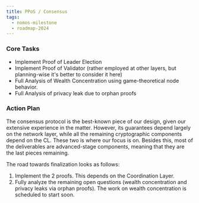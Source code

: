 ```yaml
---
title: PPoS / Consensus
tags:
  - nomos-milestone
  - roadmap-2024
---
```

### Core Tasks

- Implement Proof of Leader Election
- Implement Proof of Validator (rather employed at other layers, but planning-wise it's better to consider it here)
- Full Analysis of Wealth Concentration using game-theoretical node behavior.
- Full Analysis of privacy leak due to orphan proofs

### Action Plan

The consensus protocol is the best-known piece of our design, given our extensive experience in the matter. However, its guarantees depend largely on the network layer, while all the remaining cryptographic components depend on the CL. These two is where our focus is on. Besides this, most of the deliverables are advanced-stage components, meaning that they are the last pieces remaining.

The road towards finalization looks as follows:

1. Implement the 2 proofs. This depends on the Coordination Layer.
2. Fully analyze the remaining open questions (wealth concentration and privacy leaks via orphan proofs). The work on wealth concentration is scheduled to start soon.